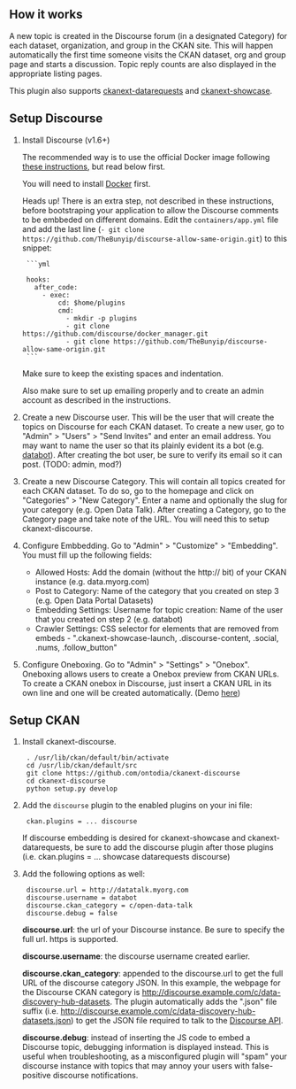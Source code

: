 ## How it works

A new topic is created in the Discourse forum (in a designated Category) for each dataset, organization, and group in the CKAN site.
This will happen automatically the first time someone visits the CKAN dataset, org and group page and starts a discussion. Topic reply counts are also displayed in the appropriate listing pages.

This plugin also supports [ckanext-datarequests](https://github.com/conwetlab/ckanext-datarequests) and [ckanext-showcase](https://github.com/ckan/ckanext-showcase).

## Setup Discourse

1. Install Discourse (v1.6+)

    The recommended way is to use the official Docker image following [these instructions](https://github.com/discourse/discourse/blob/master/docs/INSTALL-cloud.md), but read below first.

    You will need to install [Docker](https://www.docker.com/) first.

    Heads up! There is an extra step, not described in these instructions, before bootstraping your application to allow the Discourse comments to be embbeded on different domains.
    Edit the `containers/app.yml` file and add the last line (`- git clone https://github.com/TheBunyip/discourse-allow-same-origin.git`) to this snippet:

        ```yml

        hooks:
          after_code:
            - exec:
                cd: $home/plugins
                cmd:
                  - mkdir -p plugins
                  - git clone https://github.com/discourse/docker_manager.git
                  - git clone https://github.com/TheBunyip/discourse-allow-same-origin.git
        ```
    Make sure to keep the existing spaces and indentation.

    Also make sure to set up emailing properly and to create an admin account as described in the instructions.

2. Create a new Discourse user. This will be the user that will create the topics on Discourse for each CKAN dataset. To create a new user, go to "Admin" > "Users" > "Send Invites" and enter an email address. You may want to name the user so that its plainly evident its a bot (e.g. [databot](https://talk.beta.nyc/users/databot/activity)).  After creating the bot user, be sure to verify its email so it can post. (TODO: admin, mod?)

3. Create a new Discourse Category. This will contain all topics created for each CKAN dataset. To do so, go to the homepage and click on "Categories" > "New Category". Enter a name and optionally the slug for your category (e.g. Open Data Talk).  After creating a Category, go to the Category page and take note of the URL.  You will need this to setup ckanext-discourse.

4. Configure Embbedding. Go to "Admin" > "Customize" > "Embedding". You must fill up the following fields:

    * Allowed Hosts: Add the domain (without the http:// bit) of your CKAN instance (e.g. data.myorg.com)
    * Post to Category: Name of the category that you created on step 3 (e.g. Open Data Portal Datasets)
    * Embedding Settings: Username for topic creation: Name of the user that you created on step 2 (e.g. databot)
    * Crawler Settings: CSS selector for elements that are removed from embeds - ".ckanext-showcase-launch, .discourse-content, .social, .nums, .follow_button"
    
5. Configure Oneboxing. Go to "Admin" > "Settings" > "Onebox".  Oneboxing allows users to create a Onebox preview from CKAN URLs.  To create a CKAN onebox in Discourse, just insert a CKAN URL in its own line and one will be created automatically. (Demo [here](https://talk.beta.nyc/t/data-beta-nyc-ckan-customizations))


## Setup CKAN

1. Install ckanext-discourse.

        . /usr/lib/ckan/default/bin/activate
        cd /usr/lib/ckan/default/src
        git clone https://github.com/ontodia/ckanext-discourse
        cd ckanext-discourse
        python setup.py develop

2. Add the `discourse` plugin to the enabled plugins on your ini file:

        ckan.plugins = ... discourse
        
    If discourse embedding is desired for ckanext-showcase and ckanext-datarequests, be sure to add the discourse plugin after those plugins (i.e. ckan.plugins = ... showcase datarequests discourse) 

3. Add the following options as well:

        discourse.url = http://datatalk.myorg.com
        discourse.username = databot
        discourse.ckan_category = c/open-data-talk
        discourse.debug = false

   __discourse.url__: the url of your Discourse instance.  Be sure to specify the full url.  https is supported.
   
   __discourse.username__: the discourse username created earlier.
   
   __discourse.ckan_category__: appended to the discourse.url to get the full URL of the discourse category JSON.  In this example, the webpage for the Discourse CKAN category is http://discourse.example.com/c/data-discovery-hub-datasets.  The plugin automatically adds the ".json" file suffix (i.e. http://discourse.example.com/c/data-discovery-hub-datasets.json) to get the JSON file required to talk to the [Discourse API](https://meta.discourse.org/t/discourse-api-documentation/22706/6).
   
   __discourse.debug__: instead of inserting the JS code to embed a Discourse topic, debugging information is displayed instead. This is useful when troubleshooting, as a misconfigured plugin will "spam" your discourse instance with topics that may annoy your users with false-positive discourse notifications.
